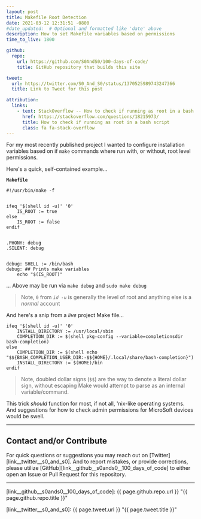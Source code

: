 ```yaml
---
layout: post
title: Makefile Root Detection
date: 2021-03-12 12:31:51 -0800
#date_updated:  # Optional and formatted like 'date' above
description: How to set Makefile variables based on permissions
time_to_live: 1800

github:
  repo:
    url: https://github.com/S0AndS0/100-days-of-code/
    title: GitHub repository that builds this site

tweet:
  url: https://twitter.com/S0_And_S0/status/1370525989743247366
  title: Link to Tweet for this post

attribution:
  links:
    - text: StackOverflow -- How to check if running as root in a bash script
      href: https://stackoverflow.com/questions/18215973/
      title: How to check if running as root in a bash script
      class: fa fa-stack-overflow
---
```




For my most recently published project I wanted to configure installation variables based on if `make` commands where run with, or without, root level permissions.


Here's a quick, self-contained example...


**`Makefile`**


```make
#!/usr/bin/make -f


ifeq '$(shell id -u)' '0'
	IS_ROOT := true
else
	IS_ROOT := false
endif


.PHONY: debug
.SILENT: debug


debug: SHELL := /bin/bash
debug: ## Prints make variables
	echo "$(IS_ROOT)"
```


... Above may be run via `make debug` and `sudo make debug`


> Note, `0` from _`id -u`_ is generally the level of root and anything else is a _normal_ account


And here's a snip from a _live_ project Make file...


```make
ifeq '$(shell id -u)' '0'
	INSTALL_DIRECTORY := /usr/local/sbin
	COMPLETION_DIR := $(shell pkg-config --variable=completionsdir bash-completion)
else
	COMPLETION_DIR := $(shell echo "$${BASH_COMPLETION_USER_DIR:-$${HOME}/.local/share/bash-completion}")
	INSTALL_DIRECTORY := $(HOME)/bin
endif
```


> Note, doubled dollar signs (`$$`) are the way to denote a literal dollar sign, without escaping Make would attempt to parse as an internal variable/command.


This trick _should_ function for most, if not all, 'nix-like operating systems. And suggestions for how to check admin permissions for MicroSoft devices would be swell.


______


## Contact and/or Contribute
[heading__contact_andor_contribute]: #contact-andor-contribute


For quick questions or suggestions you may reach out on [Twitter][link__twitter__s0_and_s0]. And to report mistakes, or provide corrections, please utilize [GitHub][link__github__s0ands0__100_days_of_code] to either open an Issue or Pull Request for this repository.


______



[link__github__s0ands0__100_days_of_code]: {{ page.github.repo.url }} "{{ page.github.repo.title }}"

[link__twitter__s0_and_s0]: {{ page.tweet.url }} "{{ page.tweet.title }}"

